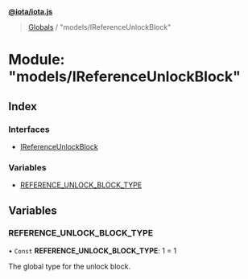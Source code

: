 **[@iota/iota.js](../README.md)**

> [Globals](../README.md) / "models/IReferenceUnlockBlock"

# Module: "models/IReferenceUnlockBlock"

## Index

### Interfaces

* [IReferenceUnlockBlock](../interfaces/_models_ireferenceunlockblock_.ireferenceunlockblock.md)

### Variables

* [REFERENCE\_UNLOCK\_BLOCK\_TYPE](_models_ireferenceunlockblock_.md#reference_unlock_block_type)

## Variables

### REFERENCE\_UNLOCK\_BLOCK\_TYPE

• `Const` **REFERENCE\_UNLOCK\_BLOCK\_TYPE**: 1 = 1

The global type for the unlock block.
